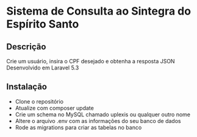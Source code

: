 # Sistema de Consulta ao Sintegra do Espírito Santo

## Descrição

Crie um usuário, insira o CPF desejado e obtenha a resposta JSON
Desenvolvido em Laravel 5.3

## Instalação

- Clone o repositório
- Atualize com composer update
- Crie um schema no MySQL chamado uplexis ou qualquer outro nome
- Altere o arquivo .env com as informações do seu banco de dados
- Rode as migrations para criar as tabelas no banco
